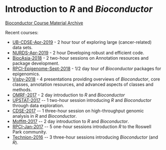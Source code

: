 # Introduction to _R_ and _Bioconductor_

[Bioconductor Course Material Archive][Bioc-archive]

Recent courses:

- [UB-CDSE-Apr-2019][] - 2 hour tour of exploring large (cancer-related) data sets.
- [NURDS-Apr-2019][] - 2 hour Developing robust and efficient code.
- [BiocAsia-2018][] - 2 two-hour sessions on Annotation resources and package development.
- [RPCI-Epigenome-Sept-2018][] - 1/2 day tour of _Bioconductor_ packages for epigenomics.
- [Visby-2018][] - 4 presentations providing overviews of _Bioconductor_, core classes, annotation resources, and advanced aspects of classes and methods.
- [OMRF-2017][] - 2 day introduction to _R_ and _Bioconductor_
- [UPSTAT-2017][] -- 1 two-hour session introducing _R_ and
  _Bioconductor_ through data exploration.
- [CDSE-2017][] -- 1 three-hour session on high-throughput genomic analysis in
  _R_ and _Bioconductor_.
- [Moffitt-2017][] -- 2 day introduction to _R_ and _Bioconductor_.
- [RPCI-Jan-2017][] -- 5 one-hour sessions introduction _R_ to the
  Roswell Park community.
- [Technion-2016][] -- 3 three-hour sessions introducing
  _Bioconductor_ (and _R_).

[UB-CDSE-Apr-2019]: https://github.com/Bioconductor/BiocIntro/blob/UB-CDSE-Apr-2019/README.md
[NURDS-Apr-2019]: https://github.com/Bioconductor/BiocIntro/blob/NURDS-Apr-2019/README.md
[BiocAsia-2018]: https://github.com/Bioconductor/BiocIntro/blob/BiocAsia-2017/README.md
[RPCI-Epigenome-Sept-2018]: https://github.com/Bioconductor/BiocIntro/blob/RPCI-Epigenome-Sept-2018/README.md
[Visby-2018]: https://github.com/Bioconductor/BiocIntro/blob/Visby-2018/README.md
[OMRF-2017]: https://github.com/Bioconductor/BiocIntro/blob/OMRF-2017/README.md
[UPSTAT-2017]: https://github.com/Bioconductor/BiocIntro/blob/UP-STAT-2017/vignettes/UPSTAT.Rmd
[CDSE-2017]: https://github.com/Bioconductor/BiocIntro/blob/R-HTG-CDSE-Apr-2017/vignettes/R_HTS.Rmd
[Moffitt-2017]: https://github.com/Bioconductor/BiocIntro/blob/Moffitt-2017/README.md
[RPCI-Jan-2017]: https://github.com/Bioconductor/BiocIntro/blob/R-Intro-RPCI-Jan-2017/README.md
[Technion-2016]: https://github.com/Bioconductor/BiocIntro/blob/Technion-2016/README.md
[Bioc-archive]: https://bioconductor.org/help/course-materials
